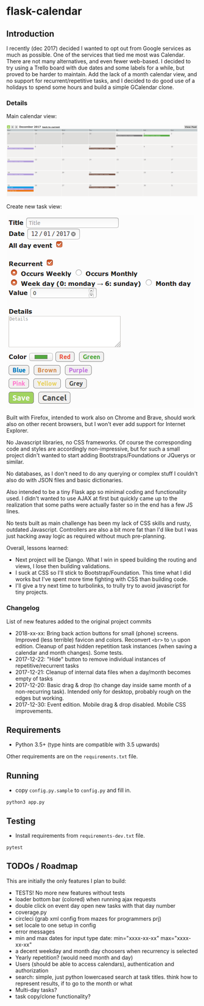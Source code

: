 # flask-calendar

## Introduction

I recently (dec 2017) decided I wanted to opt out from Google services as much as possible. One of the services that tied me most was Calendar. There are not many alternatives, and even fewer web-based. I decided to try using a Trello board with due dates and some labels for a while, but proved to be harder to maintain. Add the lack of a month calendar view, and no support for recurrent/repetitive tasks, and I decided to do good use of a holidays to spend some hours and build a simple GCalendar clone.


### Details

Main calendar view:

![Main calendar view](doc/sample_01.png)

Create new task view:

![Create new task view](doc/sample_02.png)

Built with Firefox, intended to work also on Chrome and Brave, should work also on other recent browsers, but I won't ever add support for Internet Explorer.

No Javascript libraries, no CSS frameworks. Of course the corresponding code and styles are accordingly non-impressive, but for such a small project didn't wanted to start adding Bootstraps/Foundations or JQuerys or similar.

No databases, as I don't need to do any querying or complex stuff I couldn't also do with JSON files and basic dictionaries.

Also intended to be a tiny Flask app so minimal coding and functionality used. I didn't wanted to use AJAX at first but quickly came up to the realization that some paths were actually faster so in the end has a few JS lines.

No tests built as main challenge has been my lack of CSS skills and rusty, outdated Javascript. Controllers are also a bit more fat than I'd like but I was just hacking away logic as required without much pre-planning.


Overall, lessons learned:

- Next project will be Django. What I win in speed building the routing and views, I lose then building validations.
- I suck at CSS so I'll stick to Bootstrap/Foundation. This time what I did works but I've spent more time fighting with CSS than building code.
- I'll give a try next time to turbolinks, to trully try to avoid javascript for tiny projects.

### Changelog

List of new features added to the original project commits

- 2018-xx-xx: Bring back action buttons for small (phone) screens. Improved (less terrible) favicon and colors. Reconvert `<br>` to `\n` upon edition. Cleanup of past hidden repetition task instances (when saving a calendar and month changes). Some tests.
- 2017-12-22: "Hide" button to remove individual instances of repetitive/recurrent tasks
- 2017-12-21: Cleanup of internal data files when a day/month becomes empty of tasks
- 2017-12-20: Basic drag & drop (to change day inside same month of a non-recurring task). Intended only for desktop, probably rough on the edges but working.
- 2017-12-30: Event edition. Mobile drag & drop disabled. Mobile CSS improvements.

## Requirements

- Python 3.5+ (type hints are compatible with 3.5 upwards)

Other requirements are on the `requirements.txt` file.

## Running

- copy `config.py.sample` to `config.py` and fill in.

```
python3 app.py
```

## Testing

- Install requirements from `requirements-dev.txt` file.

```
pytest
```


## TODOs / Roadmap

This are initially the only features I plan to build:

- TESTS! No more new features without tests
- loader bottom bar (colored) when running ajax requests
- double click on event day open new tasks with that day number
- coverage.py
- circleci (grab xml config from mazes for programmers prj)
- set locale to one setup in config
- error messages
- min and max dates for input type date: min="xxxx-xx-xx" max="xxxx-xx-xx"
- a decent weekday and month day choosers when recurrency is selected
- Yearly repetition? (would need month and day)
- Users (should be able to access calendars), authentication and authorization
- search: simple, just python lowercased search at task titles. think how to represent results, if to go to the month or what
- Multi-day tasks?
- task copy/clone functionality?
